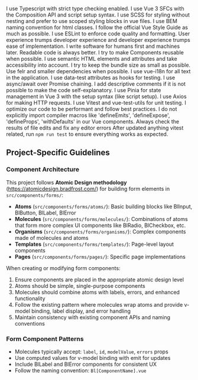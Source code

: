 I use Typescript with strict type checking enabled.
I use Vue 3 SFCs with the Composition API and script setup syntax.
I use SCSS for styling without nesting and prefer to use scoped styling blocks in vue files.
I use BEM naming convention for html classes.
I follow the official Vue Style Guide as much as possible.
I use ESLint to enforce code quality and formatting.
User experience trumps developer experience and developer experience trumps ease of implementation. I write software for humans first and machines later. Readable code is always better.
I try to make Components reusable when possible.
I use semantic HTML elements and attributes and take accessibility into account.
I try to keep the bundle size as small as possible. Use feIr and smaller dependencies when possible.
I use vue-i18n for all text in the application.
I use data-test attributes as hooks for testing.
I use async/await over Promise chaining.
I add descriptive comments if it is not possible to make the code self-explanatory.
I use Pinia for state management in Vue 3 with the setup syntax (like script setup).
I use Axios for making HTTP requests.
I use Vitest and vue-test-utils for unit testing.
I optimize our code to be performant and follow best practices.
I do not explicitly import compiler macros like 'defineEmits', 'defineExpose', 'defineProps', 'withDefaults' in our Vue components.
Always check the results of file edits and fix any editor errors
After updated anything vitest related, run `npm run test` to ensure everything works as expected.

## Project-Specific Guidelines

### Component Architecture
This project follows **Atomic Design methodology** (https://atomicdesign.bradfrost.com/) for building form elements in `src/components/forms/`:

- **Atoms** (`src/components/forms/atoms/`): Basic building blocks like BlInput, BlButton, BlLabel, BlError
- **Molecules** (`src/components/forms/molecules/`): Combinations of atoms that form more complex UI components like BlRadio, BlCheckbox, etc.
- **Organisms** (`src/components/forms/organisms/`): Complex components made of molecules and atoms
- **Templates** (`src/components/forms/templates/`): Page-level layout components
- **Pages** (`src/components/forms/pages/`): Specific page implementations

When creating or modifying form components:
1. Ensure components are placed in the appropriate atomic design level
2. Atoms should be simple, single-purpose components
3. Molecules should combine atoms with labels, errors, and enhanced functionality
4. Follow the existing pattern where molecules wrap atoms and provide v-model binding, label display, and error handling
5. Maintain consistency with existing component APIs and naming conventions

### Form Component Patterns
- Molecules typically accept: `label`, `id`, `modelValue`, `errors` props
- Use computed values for v-model binding with emit for updates
- Include BlLabel and BlError components for consistent UX
- Follow the naming convention: `Bl[ComponentName].vue`